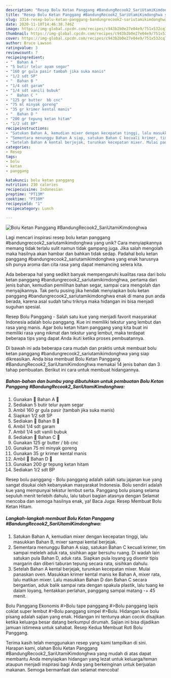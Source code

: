 ```yaml
---
description: "Resep Bolu Ketan Panggang #BandungRecook2_SariUtamiKimdonghwa yang Lezat Sekali"
title: "Resep Bolu Ketan Panggang #BandungRecook2_SariUtamiKimdonghwa yang Lezat Sekali"
slug: 3314-resep-bolu-ketan-panggang-bandungrecook2-sariutamikimdonghwa-yang-lezat-sekali
date: 2020-11-10T14:46:38.746Z
image: https://img-global.cpcdn.com/recipes/c943b2b0e27e04e9/751x532cq70/bolu-ketan-panggang-bandungrecook2_sariutamikimdonghwa-foto-resep-utama.jpg
thumbnail: https://img-global.cpcdn.com/recipes/c943b2b0e27e04e9/751x532cq70/bolu-ketan-panggang-bandungrecook2_sariutamikimdonghwa-foto-resep-utama.jpg
cover: https://img-global.cpcdn.com/recipes/c943b2b0e27e04e9/751x532cq70/bolu-ketan-panggang-bandungrecook2_sariutamikimdonghwa-foto-resep-utama.jpg
author: Bruce Lawson
ratingvalue: 3
reviewcount: 7
recipeingredient:
- "  Bahan A "
- "5 butir telur ayam segar"
- "160 gr gula pasir tambah jika suka manis"
- "1/2 sdt SP"
- "  Bahan B "
- "1/4 sdt garam"
- "1/4 sdt vanili bubuk"
- "  Bahan C "
- "125 gr butter  bb cnc"
- "75 ml minyak goreng"
- "35 gr krimer kental manis"
- "  Bahan D "
- "200 gr tepung ketan hitam"
- "1/2 sdt BP"
recipeinstructions:
- "Satukan Bahan A, kemudian mixer dengan kecepatan tinggi, lalu masukkan Bahan B, mixer sampai kental berjejak."
- "Sementara menunggu Bahan A siap, satukan Bahan C kecuali krimer, tim sampai meleleh aduk rata, sisihkan agar bersuhu ruang. Di wadah lain satukan pula Bahan D, aduk rata. Siapkan pula loyang yg disemir tipis margarin dan diberi taburan tepung secara rata, sisihkan dahulu."
- "Setelah Bahan A kental berjejak, turunkan kecepatan mixer. Mulai panaskan oven. Masukkan krimer kental manis ke Bahan A, mixer rata, lalu matikan mixer. Lalu masukkan Bahan D dan Bahan C secara bergantian, aduk balik sampai rata dengan spakula plastik, lalu tuang ke dalam loyang, hentakkan perlahan, panggang sampai matang -+ 45 menit."
categories:
- Resep
tags:
- bolu
- ketan
- panggang

katakunci: bolu ketan panggang 
nutrition: 230 calories
recipecuisine: Indonesian
preptime: "PT13M"
cooktime: "PT30M"
recipeyield: "1"
recipecategory: Lunch

---
```



![Bolu Ketan Panggang #BandungRecook2_SariUtamiKimdonghwa](https://img-global.cpcdn.com/recipes/c943b2b0e27e04e9/751x532cq70/bolu-ketan-panggang-bandungrecook2_sariutamikimdonghwa-foto-resep-utama.jpg)

Lagi mencari inspirasi resep bolu ketan panggang #bandungrecook2_sariutamikimdonghwa yang unik? Cara menyiapkannya memang tidak terlalu sulit namun tidak gampang juga. Jika salah mengolah maka hasilnya akan hambar dan bahkan tidak sedap. Padahal bolu ketan panggang #bandungrecook2_sariutamikimdonghwa yang enak harusnya sih punya aroma dan cita rasa yang dapat memancing selera kita.

Ada beberapa hal yang sedikit banyak mempengaruhi kualitas rasa dari bolu ketan panggang #bandungrecook2_sariutamikimdonghwa, pertama dari jenis bahan, kemudian pemilihan bahan segar, sampai cara mengolah dan menyajikannya. Tak perlu pusing jika hendak menyiapkan bolu ketan panggang #bandungrecook2_sariutamikimdonghwa enak di mana pun anda berada, karena asal sudah tahu triknya maka hidangan ini bisa menjadi suguhan spesial.

Resep Bolu Panggang - Salah satu kue yang menjadi favorit masyarakat Indonesia adalah bolu panggang. Kue ini memiliki tekstur yang lembut dan rasa yang manis. Agar bolu ketan hitam panggang yang kita buat ini memiliki rasa yang nikmat dan tekstur yang lembut, maka terdapat beberapa tips yang dapat Anda ikuti ketika proses pembuatannya.


Di bawah ini ada beberapa cara mudah dan praktis untuk membuat bolu ketan panggang #bandungrecook2_sariutamikimdonghwa yang siap dikreasikan. Anda bisa membuat Bolu Ketan Panggang #BandungRecook2_SariUtamiKimdonghwa memakai 14 jenis bahan dan 3 tahap pembuatan. Berikut ini cara untuk membuat hidangannya.

<!--inarticleads1-->

##### Bahan-bahan dan bumbu yang dibutuhkan untuk pembuatan Bolu Ketan Panggang #BandungRecook2_SariUtamiKimdonghwa:

1. Gunakan  💞 Bahan A 💞
1. Sediakan 5 butir telur ayam segar
1. Ambil 160 gr gula pasir (tambah jika suka manis)
1. Siapkan 1/2 sdt SP
1. Sediakan  💞 Bahan B 💞
1. Ambil 1/4 sdt garam
1. Ambil 1/4 sdt vanili bubuk
1. Sediakan  💞 Bahan C 💞
1. Gunakan 125 gr butter / bb cnc
1. Gunakan 75 ml minyak goreng
1. Gunakan 35 gr krimer kental manis
1. Ambil  💞 Bahan D 💞
1. Gunakan 200 gr tepung ketan hitam
1. Sediakan 1/2 sdt BP


Resep bolu panggang - Bolu panggang adalah salah satu jajanan kue yang sangat disukai oleh kebanyakan masyarakat Indonesia. Bolu sendiri adalah kue yang mempunyai tekstur lembut serta. Panggang bolu pisang selama sepuluh menit terlebih dahulu, lalu taburi bagian atasnya dengan Selamat mencoba dan semoga hasilnya enak, ya! Baca Juga: Resep Membuat Bolu Ketan Hitam. 

<!--inarticleads2-->

##### Langkah-langkah membuat Bolu Ketan Panggang #BandungRecook2_SariUtamiKimdonghwa:

1. Satukan Bahan A, kemudian mixer dengan kecepatan tinggi, lalu masukkan Bahan B, mixer sampai kental berjejak.
1. Sementara menunggu Bahan A siap, satukan Bahan C kecuali krimer, tim sampai meleleh aduk rata, sisihkan agar bersuhu ruang. Di wadah lain satukan pula Bahan D, aduk rata. Siapkan pula loyang yg disemir tipis margarin dan diberi taburan tepung secara rata, sisihkan dahulu.
1. Setelah Bahan A kental berjejak, turunkan kecepatan mixer. Mulai panaskan oven. Masukkan krimer kental manis ke Bahan A, mixer rata, lalu matikan mixer. Lalu masukkan Bahan D dan Bahan C secara bergantian, aduk balik sampai rata dengan spakula plastik, lalu tuang ke dalam loyang, hentakkan perlahan, panggang sampai matang -+ 45 menit.


Bolu Panggang Ekonomis #&gt;Bolu tape panggang #&gt;Bolu panggang lapis coklat super lembut #&gt;Bolu panggang simpel #&gt;Bolu. Hidangan kue bolu pisang adalah sajian yang enak. Hidangan ini tentunya akan cocok disajikan ketika keluarga besar datang berkumpul dirumah. Sajian ini bisa dijadikan jamuan istimewa untuk sahabat. Resep Kedua Membuat Roti Bolu Panggang. 

Terima kasih telah menggunakan resep yang kami tampilkan di sini. Harapan kami, olahan Bolu Ketan Panggang #BandungRecook2_SariUtamiKimdonghwa yang mudah di atas dapat membantu Anda menyiapkan hidangan yang lezat untuk keluarga/teman ataupun menjadi inspirasi bagi Anda yang berkeinginan untuk berjualan makanan. Semoga bermanfaat dan selamat mencoba!
